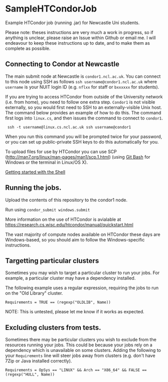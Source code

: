 # SampleHTCondorJob
Example HTCondor job (running .jar) for Newcastle Uni students.

Please note: theses instructions are very much a work in progress, so if anything is unclear, please raise an Issue within Github or email me. I will endeavour to keep these instructions up to date, and to make them as complete as possible.
 
## Connecting to Condor at Newcastle
The main submit node at Newcastle is ``condor1.ncl.ac.uk``. You can connect to this node using SSH as follows `` ssh username@condor1.ncl.ac.uk `` where ``username`` is your NUIT login ID (e.g. ``nflxx`` for staff or ``bxxxxxx`` for students).
 
If you are trying to access HTCondor from outside of the University network (i.e. from home), you need to follow one extra step. ``Condor1`` is not visible externally, so you would first need to SSH to an externally-visible Unix host. The command below provides an example of how to do this. The command first logs into ``linux.cs``, and then issues the command to connect to ``condor1``.

`` ssh -t username@linux.cs.ncl.ac.uk ssh username@condor1``

When you run this command you will be prompted twice for your password, or you can set up public-private SSH keys to do this automatically for you.

To upload files for use by HTCondor you can use SCP (http://man7.org/linux/man-pages/man1/scp.1.html) (using [Git Bash](https://git-for-windows.github.io/) for Windows or the terminal in Linux/OS X).

[Getting started with the Shell](http://homepages.cs.ncl.ac.uk/matthew.forshaw/teaching/csc8622/shell/)
 
## Running the jobs.
Upload the contents of this repository to the condor1 node.

Run using `` condor_submit windows.submit ``

More information on the use of HTCondor is avialable at https://research.cs.wisc.edu/htcondor/manual/quickstart.html

The vast majority of compute nodes available on HTCondor these days are Windows-based, so you should aim to follow the Windows-specific instructions.


## Targetting particular clusters
Sometimes you may wish to target a particular cluster to run your jobs. For example, a particular cluster may have a dependency installed.

The following example uses a regular expression, requiring the jobs to run on the "Old Library" cluster.

````Requirements = TRUE == (regexp("OLDLIB", Name))````

NOTE: This is untested, please let me know if it works as expected.

## Excluding clusters from tests.

Sometimes there may be particular clusters you wish to exclude from the resources running your jobs. This could be because your jobs rely on a dependency which is unavailable on some clusters. Adding the following to your ````Requirements```` line will steer jobs away from clusters (e.g. don't have 7Zip or Java installed correctly).

````Requirements = OpSys == "LINUX" && Arch == "X86_64" && FALSE == (regexp("HULL", Name))````
